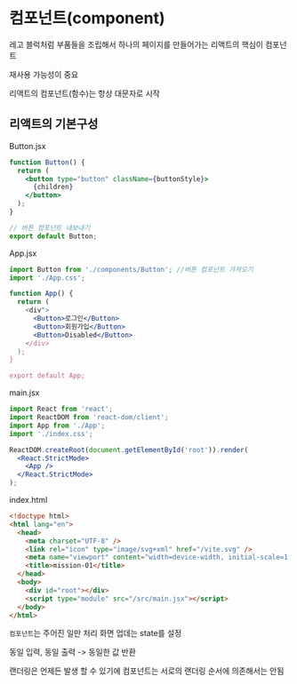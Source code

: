 # 컴포넌트(component)

레고 블럭처럼 부품들을 조립해서 하나의 페이지를 만들어가는 리액트의 핵심이 컴포넌트

재사용 가능성이 중요

리액트의 컴포넌트(함수)는 항상 대문자로 시작

## 리액트의 기본구성

Button.jsx

```jsx
function Button() {
  return (
    <button type="button" className={buttonStyle}>
      {children}
    </button>
  );
}

// 버튼 컴포넌트 내보내기
export default Button;
```

App.jsx

```jsx
import Button from './components/Button'; //버튼 컴포넌트 가져오기
import './App.css';

function App() {
  return (
    <div">
      <Button>로그인</Button>
      <Button>회원가입</Button>
      <Button>Disabled</Button>
    </div>
  );
}

export default App;
```
main.jsx

```jsx
import React from 'react';
import ReactDOM from 'react-dom/client';
import App from './App';
import './index.css';

ReactDOM.createRoot(document.getElementById('root')).render(
  <React.StrictMode>
    <App />
  </React.StrictMode>
);

```

index.html

```html
<!doctype html>
<html lang="en">
  <head>
    <meta charset="UTF-8" />
    <link rel="icon" type="image/svg+xml" href="/vite.svg" />
    <meta name="viewport" content="width=device-width, initial-scale=1.0" />
    <title>mission-01</title>
  </head>
  <body>
    <div id="root"></div>
    <script type="module" src="/src/main.jsx"></script>
  </body>
</html>
```

`컴포넌트`는 주어진 일만 처리 화면 업데는 state를 설정

동일 입력, 동일 출력 -> 동일한 값 반환

랜더링은 언제든 발생 할 수 있기에 컴포넌트는 서로의 랜더링 순서에 의존해서는 안됨

